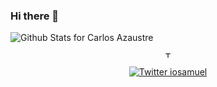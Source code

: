### Hi there 👋

![Github Stats for Carlos Azaustre](https://github-readme-stats.vercel.app/api?username=OD0895&show_icons=true&hide_border=true&title_color=257BDC&icon_color=428CDF&bg_color=dddddd)

<p align="center">
    <a href="https://twitter.com/Amador0895">
        <img width="10" height="10" src="https://www.flaticon.es/svg/vstatic/svg/174/174876.svg?token=exp=1616775856~hmac=988481934fb95bdced6466d36681f841" alt="Twitter Osvaldo Amador">
    </a>
</p>



<p align="center">
    <a href="https://twitter.com/Amador0895">
        <img src="https://img.shields.io/twitter/follow/Amador0895?label=Twitter&style=social" alt="Twitter iosamuel">
    </a>
</p>
